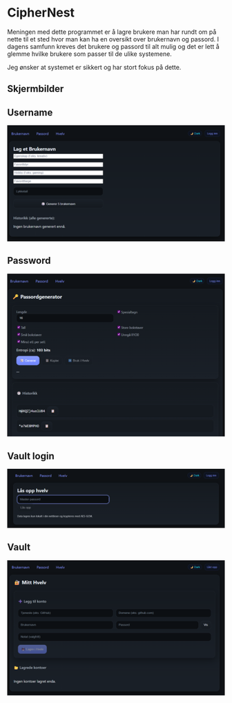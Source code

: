 # CipherNest
Meningen med dette programmet er å lagre brukere man har rundt om på nette til et sted hvor man kan ha en oversikt over brukernavn og passord. I dagens samfunn kreves det brukere og passord til alt mulig og det er lett å glemme hvilke brukere som passer til de ulike systemene. 

Jeg ønsker at systemet er sikkert og har stort fokus på dette. 

## Skjermbilder

## Username
![Generator Screenshot](./Screenshots/username.png)

## Password 
![Generator Screenshot](./Screenshots/passwordgen.png)

## Vault login
![Vault Screenshot](./Screenshots/Vaultlogin.png)

## Vault
![Vault Screenshot](./Screenshots/Vault.png)

